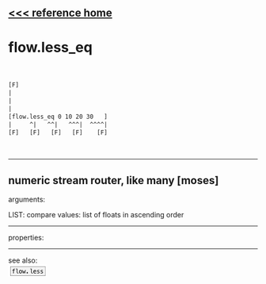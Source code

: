 [<<< reference home](ceammc_lib.md)
---

# flow.less_eq

```


[F]
|
|
|
[flow.less_eq 0 10 20 30   ]
|     ^|   ^^|   ^^^|  ^^^^|
[F]   [F]   [F]   [F]    [F]

            
```
---
numeric stream router, like many [moses]
---
arguments:

LIST: compare values: list of floats in ascending
            order<br>

---
properties:


---
see also:<br>
[![flow.less](img/object_flow.less.png)](flow.less.md)

